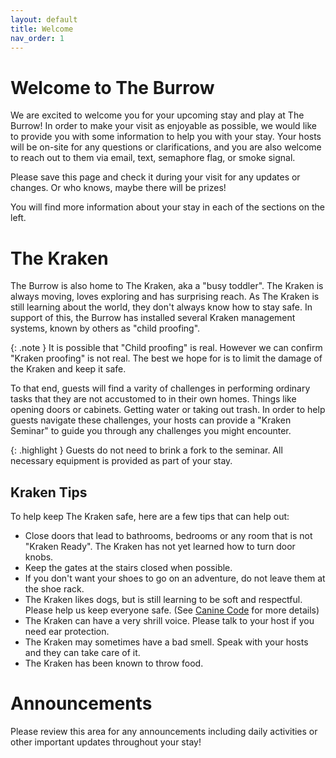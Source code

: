 ```yaml
---
layout: default
title: Welcome
nav_order: 1
---
```


# Welcome to The Burrow
We are excited to welcome you for your upcoming stay and play at The Burrow! In order to make your visit as enjoyable as possible, we would like to provide you with some information to help you with your stay. Your hosts will be on-site for any questions or clarifications, and you are also welcome to reach out to them via email, text, semaphore flag, or smoke signal.

Please save this page and check it during your visit for any updates or changes. Or who knows,
maybe there will be prizes!

You will find more information about your stay in each of the sections on the left.

# The Kraken
The Burrow is also home to The Kraken, aka a "busy toddler". The Kraken is always moving, loves exploring and has surprising reach. As The Kraken is still learning about the world, they don't
always know how to stay safe. In support of this, the Burrow has installed several Kraken management
systems, known by others as "child proofing".

{: .note }
It is possible that "Child proofing" is real. However we can confirm "Kraken proofing" is not real.
The best we hope for is to limit the damage of the Kraken and keep it safe.

To that end, guests will find a varity of challenges in performing ordinary tasks that they are
not accustomed to in their own homes. Things like opening doors or cabinets. Getting water or
taking out trash. In order to help guests navigate these challenges, your hosts can provide a
"Kraken Seminar" to guide you through any challenges you might encounter.

{: .highlight }
Guests do not need to brink a fork to the seminar. All necessary equipment is provided as part of your stay.

## Kraken Tips
To help keep The Kraken safe, here are a few tips that can help out:
 - Close doors that lead to bathrooms, bedrooms or any room that is not "Kraken Ready".
    The Kraken has not yet learned how to turn door knobs.
 - Keep the gates at the stairs closed when possible.
 - If you don't want your shoes to go on an adventure, do not leave them at the shoe rack.
 - The Kraken likes dogs, but is still learning to be soft and respectful. Please help us keep
    everyone safe. (See [Canine Code](https://tannerlindsay.github.io/burrowhandbook/canines/) for more details)
 - The Kraken can have a very shrill voice. Please talk to your host if you need ear protection.
 - The Kraken may sometimes have a bad smell. Speak with your hosts and they can take care of it.
 - The Kraken has been known to throw food.


# Announcements
Please review this area for any announcements including daily activities or other important updates
throughout your stay!
